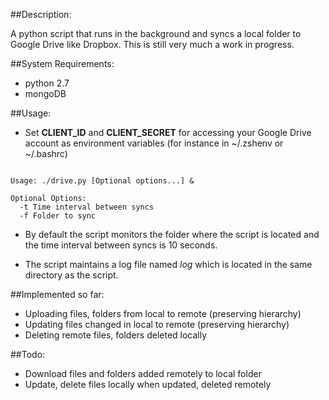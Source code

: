 ##Description:

A python script that runs in the background and syncs a local folder to Google Drive like Dropbox. This is
still very much a work in progress.

##System Requirements:

* python 2.7
* mongoDB

##Usage:

* Set **CLIENT_ID** and **CLIENT_SECRET** for accessing your Google Drive account as environment variables (for instance
in ~/.zshenv or ~/.bashrc)

```

Usage: ./drive.py [Optional options...] &

Optional Options:
  -t Time interval between syncs
  -f Folder to sync

```

* By default the script monitors the folder where the script is located and the time interval between syncs is 10 seconds.

* The script maintains a log file named *log* which is located in the same directory as the script.   

##Implemented so far:

* Uploading files, folders from local to remote (preserving hierarchy)
* Updating files changed in local to remote (preserving hierarchy)
* Deleting remote files, folders deleted locally


##Todo:

* Download files and folders added remotely to local folder
* Update, delete files locally when updated, deleted remotely

